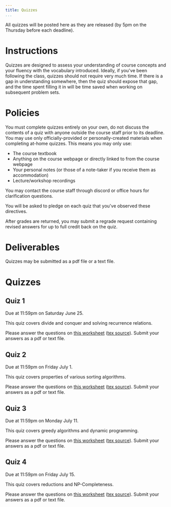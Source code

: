 ```yaml
---
title: Quizzes
...
```


All quizzes will be posted here as they are released (by 5pm on the Thursday before each deadline).

# Instructions

Quizzes are designed to assess your understanding of course concepts and your fluency with the vocabulary introduced. Ideally, if you've been following the class, quizzes should not require very much time. If there is a gap in understanding somewhere, then the quiz should expose that gap, and the time spent filling it in will be time saved when working on subsequent problem sets.

# Policies

You must complete quizzes entirely on your own, do not discuss the contents of a quiz with anyone outside the course staff prior to its deadline. You may use only officially-provided or personally-created materials when completing at-home quizzes. This means you may only use:

- The course textbook
- Anything on the course webpage or directly linked to from the course webpage
- Your personal notes (or those of a note-taker if you receive them as accommodation)
- Lecture/workshop recordings

You may contact the course staff through discord or office hours for clarification questions.

You will be asked to pledge on each quiz that you've observed these directives.

After grades are returned, you may submit a regrade request containing revised answers for up to full credit back on the quiz.

# Deliverables

Quizzes may be submitted as a pdf file or a text file.

# Quizzes

## Quiz 1

Due at 11:59pm on Saturday June 25.

This quiz covers divide and conquer and solving recurrence relations.

Please answer the questions on [this worksheet](files/quizzes/quiz1_blank.pdf) ([tex source](files/quizzes/quiz1.zip)). Submit your answers as a pdf or text file.



## Quiz 2

Due at 11:59pm on Friday July 1.

This quiz covers properties of various sorting algorithms.

Please answer the questions on [this worksheet](files/quizzes/quiz2_blank.pdf) ([tex source](files/quizzes/quiz2.zip)). Submit your answers as a pdf or text file.



## Quiz 3

Due at 11:59pm on Monday July 11.

This quiz covers greedy algorithms and dynamic programming.

Please answer the questions on [this worksheet](files/quizzes/quiz3_blank.pdf) ([tex source](files/quizzes/quiz3.zip)). Submit your answers as a pdf or text file.


## Quiz 4

Due at 11:59pm on Friday July 15.

This quiz covers reductions and NP-Completeness.

Please answer the questions on [this worksheet](files/quizzes/quiz4_blank.pdf) ([tex source](files/quizzes/quiz4.zip)). Submit your answers as a pdf or text file.



